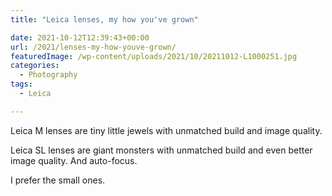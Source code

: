 ```yaml
---
title: "Leica lenses, my how you've grown"

date: 2021-10-12T12:39:43+00:00
url: /2021/lenses-my-how-youve-grown/
featuredImage: /wp-content/uploads/2021/10/20211012-L1000251.jpg
categories:
  - Photography
tags:
  - Leica

---
```

Leica M lenses are tiny little jewels with unmatched build and image quality.

Leica SL lenses are giant monsters with unmatched build and even better image quality. And auto-focus.

I prefer the small ones.
